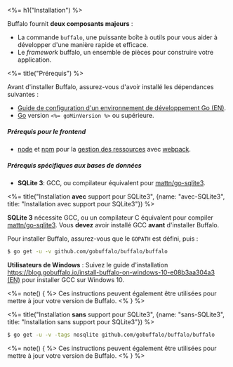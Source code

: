 <%= h1("Installation") %>

Buffalo fournit **deux composants majeurs** :
* La commande `buffalo`, une puissante boîte à outils pour vous aider à développer d'une manière rapide et efficace.
* Le *framework* buffalo, un ensemble de pièces pour construire votre application.

<%= title("Prérequis") %>

Avant d'installer Buffalo, assurez-vous d'avoir installé les dépendances suivantes :

* [Guide de configuration d'un environnement de développement Go (EN)](http://gopherguides.com/before-you-come-to-class).
* [Go](https://golang.org) version `<%= goMinVersion %>` ou supérieure.

##### Prérequis pour le frontend

* [node](https://github.com/nodejs/node) et [npm](https://github.com/npm/npm) pour la [gestion des ressources](/docs/assets) avec [webpack](https://github.com/webpack/webpack).

##### Prérequis spécifiques aux bases de données

* **SQLite 3**: GCC, ou compilateur équivalent pour [mattn/go-sqlite3](https://github.com/mattn/go-sqlite3).

<%= title("Installation **avec** support pour SQLite3", {name: "avec-SQLite3", title: "Installation avec support pour SQLite3"}) %>

**SQLite 3** nécessite GCC, ou un compilateur C équivalent pour compiler [mattn/go-sqlite3](https://github.com/mattn/go-sqlite3). Vous **devez** avoir installé GCC **avant** d'installer Buffalo.

Pour installer Buffalo, assurez-vous que le `GOPATH` est défini, puis&nbsp;:

```bash
$ go get -u -v github.com/gobuffalo/buffalo/buffalo
```

**Utilisateurs de Windows**&nbsp;: Suivez le guide d'installation [https://blog.gobuffalo.io/install-buffalo-on-windows-10-e08b3aa304a3 (EN)](https://blog.gobuffalo.io/install-buffalo-on-windows-10-e08b3aa304a3) pour installer GCC sur Windows 10.

<%= note() { %>
Ces instructions peuvent également être utilisées pour mettre à jour votre version de Buffalo.
<% } %>

<%= title("Installation **sans** support pour SQLite3", {name: "sans-SQLite3", title: "Installation sans support pour SQLite3"}) %>

```bash
$ go get -u -v -tags nosqlite github.com/gobuffalo/buffalo/buffalo
```

<%= note() { %>
Ces instructions peuvent également être utilisées pour mettre à jour votre version de Buffalo.
<% } %>
